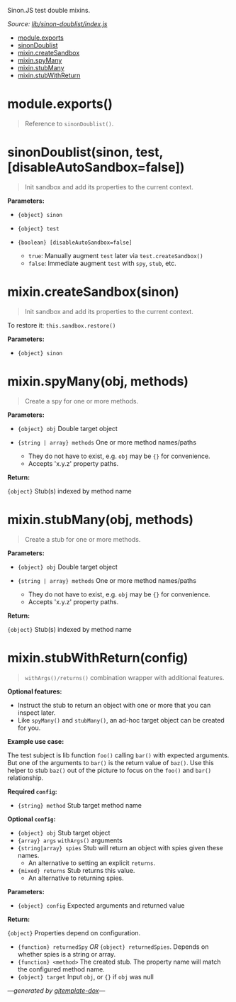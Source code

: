Sinon.JS test double mixins.

_Source: [lib/sinon-doublist/index.js](../lib/sinon-doublist/index.js)_

- [module.exports](#moduleexports)
- [sinonDoublist](#sinondoublistsinon-test-disableautosandboxfalse)
- [mixin.createSandbox](#mixincreatesandboxsinon)
- [mixin.spyMany](#mixinspymanyobj-methods)
- [mixin.stubMany](#mixinstubmanyobj-methods)
- [mixin.stubWithReturn](#mixinstubwithreturnconfig)

# module.exports()

> Reference to `sinonDoublist()`.

# sinonDoublist(sinon, test, [disableAutoSandbox=false])

> Init sandbox and add its properties to the current context.

**Parameters:**

- `{object} sinon`
- `{object} test`
- `{boolean} [disableAutoSandbox=false]`

  - `true`: Manually augment `test` later via `test.createSandbox()`
  - `false`: Immediate augment `test` with `spy`, `stub`, etc.

# mixin.createSandbox(sinon)

> Init sandbox and add its properties to the current context.

To restore it: `this.sandbox.restore()`

**Parameters:**

- `{object} sinon`

# mixin.spyMany(obj, methods)

> Create a spy for one or more methods.

**Parameters:**

- `{object} obj` Double target object
- `{string | array} methods` One or more method names/paths

  - They do not have to exist, e.g. `obj` may be `{}` for convenience.
  - Accepts 'x.y.z' property paths.

**Return:**

`{object}` Stub(s) indexed by method name

# mixin.stubMany(obj, methods)

> Create a stub for one or more methods.

**Parameters:**

- `{object} obj` Double target object
- `{string | array} methods` One or more method names/paths

  - They do not have to exist, e.g. `obj` may be `{}` for convenience.
  - Accepts 'x.y.z' property paths.

**Return:**

`{object}` Stub(s) indexed by method name

# mixin.stubWithReturn(config)

> `withArgs()/returns()` combination wrapper with additional features.

**Optional features:**

- Instruct the stub to return an object with one or more that you can inspect later.
- Like `spyMany()` and `stubMany()`, an ad-hoc target object can be created for you.

**Example use case:**

The test subject is lib function `foo()` calling `bar()`
with expected arguments. But one of the arguments to `bar()`
is the return value of `baz()`. Use this helper to stub `baz()`
out of the picture to focus on the `foo()` and `bar()` relationship.

**Required `config`:**

- `{string} method` Stub target method name

**Optional `config`:**

- `{object} obj` Stub target object
- `{array} args` `withArgs()` arguments
- `{string|array} spies` Stub will return an object with spies given these names.
  - An alternative to setting an explicit `returns`.
- `{mixed} returns` Stub returns this value.
  - An alternative to returning spies.

**Parameters:**

- `{object} config` Expected arguments and returned value

**Return:**

`{object}` Properties depend on configuration.

- `{function} returnedSpy` *OR* `{object} returnedSpies`. Depends on whether spies is a string or array.
- `{function} <method>` The created stub. The property name will match the configured method name.
- `{object} target` Input `obj`, or `{}` if `obj` was null

_&mdash;generated by [gitemplate-dox](https://github.com/codeactual/gitemplate-dox)&mdash;_
